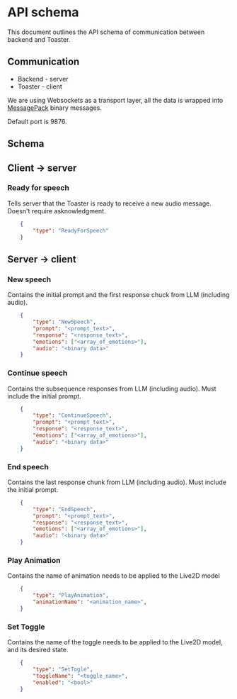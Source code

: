 # API schema

This document outlines the API schema of communication between backend and Toaster.

## Communication

- Backend - server
- Toaster - client

We are using Websockets as a transport layer, all the data is wrapped into [MessagePack](https://msgpack.org/) binary messages.

Default port is 9876.

## Schema

## Client -> server

### Ready for speech

Tells server that the Toaster is ready to receive a new audio message. Doesn't require asknowledgment.

```json
    {
        "type": "ReadyForSpeech"
    }
```

## Server -> client

### New speech

Contains the initial prompt and the first response chuck from LLM (including audio).

```json
    {
        "type": "NewSpeech",
        "prompt": "<prompt_text>",
        "response": "<response_text>",
        "emotions": ["<array_of_emotions>"],
        "audio": "<binary data>"
    }
```

### Continue speech

Contains the subsequence responses from LLM (including audio). Must include the initial prompt.

```json
    {
        "type": "ContinueSpeech",
        "prompt": "<prompt_text>",
        "response": "<response_text>",
        "emotions": ["<array_of_emotions>"],
        "audio": "<binary data>"
    }
```

### End speech

Contains the last response chunk from LLM (including audio). Must include the initial prompt.

```json
    {
        "type": "EndSpeech",
        "prompt": "<prompt_text>",
        "response": "<response_text>",
        "emotions": ["<array_of_emotions>"],
        "audio": "<binary data>"
    }
```

### Play Animation

Contains the name of animation needs to be applied to the Live2D model

```json
    {
        "type": "PlayAnimation",
        "animationName": "<animation_name>",
    }
```

### Set Toggle

Contains the name of the toggle needs to be applied to the Live2D model, and its desired state.

```json
    {
        "type": "SetTogle",
        "toggleName": "<toggle_name>",
        "enabled": "<bool>"
    }
```
